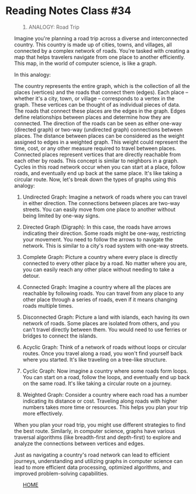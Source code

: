 # Reading Notes Class #34

<ol>

><li> ANALOGY: Road Trip
Imagine you're planning a road trip across a diverse and interconnected country. This country is made up of cities, towns, and villages, all connected by a complex network of roads. You're tasked with creating a map that helps travelers navigate from one place to another efficiently. This map, in the world of computer science, is like a graph.

In this analogy:

The country represents the entire graph, which is the collection of all the places (vertices) and the roads that connect them (edges).
Each place – whether it's a city, town, or village – corresponds to a vertex in the graph. These vertices can be thought of as individual pieces of data.
The roads that connect these places are the edges in the graph. Edges define relationships between places and determine how they are connected.
The direction of the roads can be seen as either one-way (directed graph) or two-way (undirected graph) connections between places.
The distance between places can be considered as the weight assigned to edges in a weighted graph. This weight could represent the time, cost, or any other measure required to travel between places.
Connected places represent vertices that are directly reachable from each other by roads. This concept is similar to neighbors in a graph.
Cycles in this road network occur when you can start at a place, follow roads, and eventually end up back at the same place. It's like taking a circular route.
Now, let's break down the types of graphs using this analogy:

1) Undirected Graph: Imagine a network of roads where you can travel in either direction. The connections between places are two-way streets. You can easily move from one place to another without being limited by one-way signs.

2) Directed Graph (Digraph): In this case, the roads have arrows indicating their direction. Some roads might be one-way, restricting your movement. You need to follow the arrows to navigate the network. This is similar to a city's road system with one-way streets.

3) Complete Graph: Picture a country where every place is directly connected to every other place by a road. No matter where you are, you can easily reach any other place without needing to take a detour.

4) Connected Graph: Imagine a country where all the places are reachable by following roads. You can travel from any place to any other place through a series of roads, even if it means changing roads multiple times.

5) Disconnected Graph: Picture a land with islands, each having its own network of roads. Some places are isolated from others, and you can't travel directly between them. You would need to use ferries or bridges to connect the islands.

5) Acyclic Graph: Think of a network of roads without loops or circular routes. Once you travel along a road, you won't find yourself back where you started. It's like traveling on a tree-like structure.

6) Cyclic Graph: Now imagine a country where some roads form loops. You can start on a road, follow the loops, and eventually end up back on the same road. It's like taking a circular route on a journey.

7) Weighted Graph: Consider a country where each road has a number indicating its distance or cost. Traveling along roads with higher numbers takes more time or resources. This helps you plan your trip more effectively.

When you plan your road trip, you might use different strategies to find the best route. Similarly, in computer science, graphs have various traversal algorithms (like breadth-first and depth-first) to explore and analyze the connections between vertices and edges.

Just as navigating a country's road network can lead to efficient journeys, understanding and utilizing graphs in computer science can lead to more efficient data processing, optimized algorithms, and improved problem-solving capabilities.

</li>

<ol>

[HOME](../README.md)